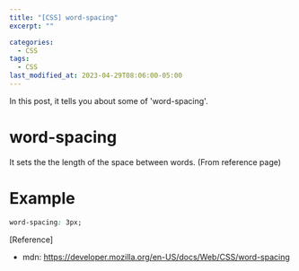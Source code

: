 ```yaml
---
title: "[CSS] word-spacing"
excerpt: ""

categories:
  - CSS
tags:
  - CSS
last_modified_at: 2023-04-29T08:06:00-05:00
---
```


In this post, it tells you about some of 'word-spacing'.

# word-spacing

It sets the the length of the space between words.
(From reference page)


# Example

```css
word-spacing: 3px;
```

[Reference]

- mdn: <https://developer.mozilla.org/en-US/docs/Web/CSS/word-spacing>
